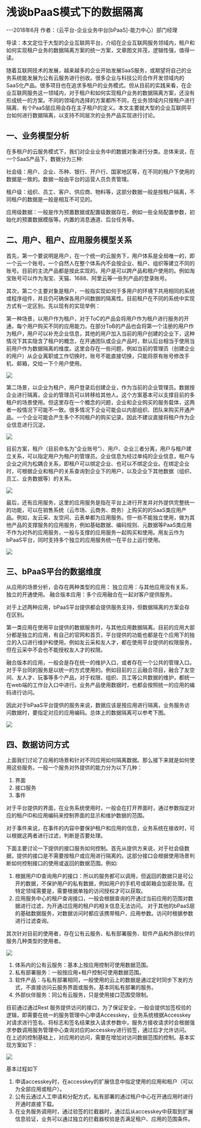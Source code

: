 # 浅谈bPaaS模式下的数据隔离
---2018年6月
作者：（云平台-企业业务中台[bPaaS]-能力中心）部门经理

导读：本文定位于大型的企业互联网平台，介绍在企业互联网服务领域内，租户和如何实现租户业务的数据隔离方案的统一方案，文章图文并茂，逻辑性强，值得一读。

随着互联网技术的发展，越来越多的企业开始发展SaaS服务，或期望将自己的业务系统能发展为公有云服务进行创收。很多企业与科技公司合作开发领域内的SaaS化产品。很多项目也在追求多租户的业务模式。但从目前的实践来看，在企业互联网服务这一领域内，对于租户和如何实现租户业务的数据隔离方案，还没有形成统一的方案。不同的领域内选择的方案都所不同，在业务领域内只按租户进行隔离、有个PaaS层应用会存在主子租户的定义。本文主要就大型的企业互联网平台如何进行数据隔离，以支持不同层次的业务产品实现进行讨论。
## 一、业务模型分析
在多租户的云服务模式下，我们对企业业务中的数据对象进行分类。总体来说，在一个SaaS产品下，数据分为三种:

社会级：用户、企业、币种、银行、开户行、国家地区等，在不同的租户下使用的数据是一致的。数据一般由平台的运营人员负责管理。

租户级：组织、员工、客户、供应商、物料等，这部分数据一般是按租户隔离，不同租户的数据是一般是相互不可见的。

应用级数据：一般是作为预置数据或配置级数据存在，例如一些全局配置参数，初始化的预置数据模版等。内置的消息通道、后台任务等。
## 二、用户、租户、应用服务模型关系
首先，第一个要说明是用户，在一个统一的云服务下，用户体系是全局唯一的，即一个云一个账号。一个自然人在整个体系内不会按企业、租户、组织等建立不同的账号。目前的主流产品都是按此实现的。用户是可以跨产品和租户使用的。例如淘宝账号可以作为淘宝、天猫、1688、阿里云等一些列产品的登录账号。

其次，第二个主要对象是租户，一般指实现如何于多用户的环境下共用相同的系统或程序组件，并且仍可确保各用户间数据的隔离性。目前租户在不同的系统中实现方式有一定区别。先以现有的实现举例：

第一种场景，以用户作为租户，对于ToC的产品会将用户作为租户进行服务的开通，每个用户购买不同的应用能力。在部分ToB的产品也会将第一个注册的用户作为租户，用户可以补充企业信息，其他的用户加入当前的用户创建的企业下，这种情况下其实隐含了租户的概念，在开通团队或企业产品时，默认后台相当于使用当前用户作为数据隔离的维度。这里会存在一些问题，例如当前的管理员（创建企业的用户）从企业离职或工作切换时，账号不能直接切换，只能将原有账号修改手机、邮箱，交给一下个用户使用。

![](/articles/201806/images/article4/images4.1.png)

第二场景，以企业为租户，用户登录后创建企业，作为当前的企业管理员。数据按企业进行隔离，企业的管理员可以转移给其他人。这个方案基本可以支撑目前的多租户的场景使用。但这里存在一个概念的问题，企业和企业购买的服务载体，这两者一般情况下可能不一致。很多情况下企业可能会以内部组织、团队来购买开通产品。一个企业可能会产生多个不同租户的购买记录。因此不建议直接将租户作为企业信息进行沉淀。

![](/articles/201806/images/article4/images4.2.png)

目前方案，租户（目前命名为“企业账号”）、用户、企业三者分离，用户与租户建立关系，可以指定用户为租户的管理员。企业信息为经过单纯的企业信息，租户与企业之间为松耦合关系，即租户可以绑定企业、也可以不绑定企业。在绑定企业时，可根据企业和租户的关系查询到企业下的用户，以及企业下其他数据（组织、员工、业务数据等）的关系。

![](/articles/201806/images/article4/images4.3.png)

最后，还有应用服务，这里的应用服务是指在平台上进行开发并对外提供完整统一的功能，可以在销售系统（云市场、云商务、商务）上购买的的SaaS类应用产品。例如，友云采、友空间、云表单都为应用服务。但一些不能独立使用，做为其他产品的支撑服务的应用服务，例如基础数据、编码规则、元数据等PaaS类应用不作为对外的应用服务，一般与支撑的应用服务一起购买和使用。用友云作为bPaaS平台，同时支持多个独立的应用服务统一在平台上运行使用。

![](/articles/201806/images/article4/images4.4.png)

## 三、bPaaS平台的数据维度
从应用的场景分析，会存在两种类型的应用：
独立应用：与其他应用没有关系，独立的开通使用。
融合版本应用：多个应用融合在一起对客户提供服务。

对于上述两种应用，bPaaS平台提供都会提供服务支持，但数据隔离的方案会存在区别。

第一类应用在使用平台提供的数据服务时，与其他应用数据隔离。目前的应用大部分都是独立的应用，有自己的官网和首页，平台提供的功能也都是在个应用下的独立的入口进行维护和使用。例如友云采和友人才，都在使用平台提供的权限服务，但在云采中不会也不能授权友人才的权限。

融合版本的应用，一般会是存在统一的维护入口，或者存在一个公共的管理入口。对于平台同的服务是以统一的方式使用的。例如目前的三云融合项目，融合了友空间、友人才、玩事等多个产品，对于权限、组织、员工等公共数据的维护，都统一在web端的工作台入口中进行。业务产品使用数据时，也都会按照统一的应用的编码进行访问。

因此对于bPaaS平台提供的服务来说，数据应该是按应用进行隔离，业务服务访问数据时，要指定对应的应用编码。总体上的数据隔离可以参考下图。

![](/articles/201806/images/article4/images4.5.png)

## 四、数据访问方式
上面我们讨论了应用的场景和针对不同应用如何隔离数据。那么接下来就是如何使用这些服务。一般一个服务对外提供的能力分为以下几种：
1. 界面
2. 接口服务
3. 事件

对于平台提供的界面，在业务系统使用时，一般会在打开界面时，通过参数指定对应的租户ID和应用编码来控制界面的显示和维护数据的范围。

对于事件来说，在事件的内容中要保护租户和应用的信息，业务系统在接收时，可以根据这两者进行过滤，判断是否要处理。

下面主要讨论一下提供的接口服务如何控制。首先从提供方来说，对于社会级数据，提供的接口是不需要按租户或应用进行隔离的。这部分接口会根据使用场景判断如何控制接口的使用或返回的数据范围。例如:

1. 根据用户ID查询用户的接口：所以的服务都可以调用，但返回的数据只是可公开的数据，不保护用户的私有数据，例如用户的手机号或邮箱会加密处理。在特定领域需要是，需要根据单独的访问授权才可以获取。
2. 应用服务中心的租户查询接口，一般会根据查询的开通过当前应用的范围对数据进行过滤，为开通过应用的租户的相关信息无法访问。
对于其他的bPaaS层的基础数据服务，对数据访问时都应该携带租户、应用参数。访问时根据参数进行过滤查询。

其次针对目前的使用者，存在公有云服务、私有部署服务、软件产品和外部伙伴的服务几种类型的使用者。
	
![](/articles/201806/images/article4/images4.6.png)
	
1. 体系内的公有云服务：基本上按应用控制可使用数据范围。
2. 私有部署服务：一般按应用+租户控制可使用数据范围。
3. 软件产品：与私有部署相同，一般使用的云上的数据是通过定时同步下发的方式，不直接访问云服务界面或服务。基本同私有部署的服务。
4. 外部伙伴服务：同公有云服务，只是使用接口范围受限制。

目前通过通过Rest 服务提供访问的接口，为了保证安全，一般会提供加签校验的逻辑，即需要在统一的服务管理中心申请Accesskey，业务系统根据Accesskey对请求进行签名、将标志和签名结果放入请求参数中，服务方接收请求时会根据强求参数调用服务管理中心查询对应的accesskey进行验签，通过后才允许访问。
在上述的控制基础上，对应用的访问，需要在增加对访问数据范围的控制。基本实现方案如下：

![](/articles/201806/images/article4/images4.7.png)

基本过程如下

1. 申请accesskey时，在accesskey的扩展信息中指定使用的应用和租户（可以为全部应用或租户）。
2. 公有云通过人工申请和分配方式，私有部署的通过租户中心在开通应用时进行开通时直接下载。
3. 在业务服务调用时，通过验签的拦截器时，通过后从accesskey中获取到扩展信息验证，业务可以通过独立的拦截器校验是否满足租户、应用的范围条件。


